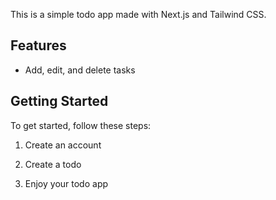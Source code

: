This is a simple todo app made with Next.js and Tailwind CSS.

## Features

- Add, edit, and delete tasks

## Getting Started

To get started, follow these steps:

1. Create an account

2. Create a todo

3. Enjoy your todo app
